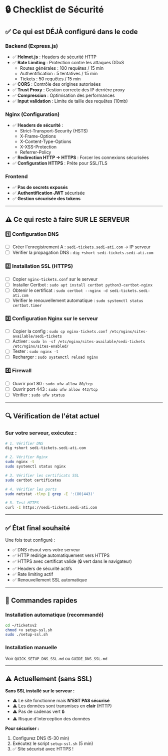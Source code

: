 # 🔒 Checklist de Sécurité

## ✅ Ce qui est DÉJÀ configuré dans le code

### Backend (Express.js)
- ✅ **Helmet.js** : Headers de sécurité HTTP
- ✅ **Rate Limiting** : Protection contre les attaques DDoS
  - Routes générales : 100 requêtes / 15 min
  - Authentification : 5 tentatives / 15 min
  - Tickets : 50 requêtes / 15 min
- ✅ **CORS** : Contrôle des origines autorisées
- ✅ **Trust Proxy** : Gestion correcte des IP derrière proxy
- ✅ **Compression** : Optimisation des performances
- ✅ **Input validation** : Limite de taille des requêtes (10mb)

### Nginx (Configuration)
- ✅ **Headers de sécurité** :
  - Strict-Transport-Security (HSTS)
  - X-Frame-Options
  - X-Content-Type-Options
  - X-XSS-Protection
  - Referrer-Policy
- ✅ **Redirection HTTP → HTTPS** : Forcer les connexions sécurisées
- ✅ **Configuration HTTPS** : Prête pour SSL/TLS

### Frontend
- ✅ **Pas de secrets exposés**
- ✅ **Authentification JWT** sécurisée
- ✅ **Gestion sécurisée des tokens**

---

## ⚠️ Ce qui reste à faire SUR LE SERVEUR

### 1️⃣ Configuration DNS
- [ ] Créer l'enregistrement A : `sedi-tickets.sedi-ati.com` → IP serveur
- [ ] Vérifier la propagation DNS : `dig +short sedi-tickets.sedi-ati.com`

### 2️⃣ Installation SSL (HTTPS)
- [ ] Copier `nginx-tickets.conf` sur le serveur
- [ ] Installer Certbot : `sudo apt install certbot python3-certbot-nginx`
- [ ] Obtenir le certificat : `sudo certbot --nginx -d sedi-tickets.sedi-ati.com`
- [ ] Vérifier le renouvellement automatique : `sudo systemctl status certbot.timer`

### 3️⃣ Configuration Nginx sur le serveur
- [ ] Copier la config : `sudo cp nginx-tickets.conf /etc/nginx/sites-available/sedi-tickets`
- [ ] Activer : `sudo ln -sf /etc/nginx/sites-available/sedi-tickets /etc/nginx/sites-enabled/`
- [ ] Tester : `sudo nginx -t`
- [ ] Recharger : `sudo systemctl reload nginx`

### 4️⃣ Firewall
- [ ] Ouvrir port 80 : `sudo ufw allow 80/tcp`
- [ ] Ouvrir port 443 : `sudo ufw allow 443/tcp`
- [ ] Vérifier : `sudo ufw status`

---

## 🔍 Vérification de l'état actuel

### Sur votre serveur, exécutez :

```bash
# 1. Vérifier DNS
dig +short sedi-tickets.sedi-ati.com

# 2. Vérifier Nginx
sudo nginx -t
sudo systemctl status nginx

# 3. Vérifier les certificats SSL
sudo certbot certificates

# 4. Vérifier les ports
sudo netstat -tlnp | grep -E ':(80|443)'

# 5. Test HTTPS
curl -I https://sedi-tickets.sedi-ati.com
```

---

## ✅ État final souhaité

Une fois tout configuré :
- ✅ DNS résout vers votre serveur
- ✅ HTTP redirige automatiquement vers HTTPS
- ✅ HTTPS avec certificat valide (🔒 vert dans le navigateur)
- ✅ Headers de sécurité actifs
- ✅ Rate limiting actif
- ✅ Renouvellement SSL automatique

---

## 🚀 Commandes rapides

### Installation automatique (recommandé)
```bash
cd ~/ticketsv2
chmod +x setup-ssl.sh
sudo ./setup-ssl.sh
```

### Installation manuelle
Voir `QUICK_SETUP_DNS_SSL.md` ou `GUIDE_DNS_SSL.md`

---

## ⚠️ Actuellement (sans SSL)

**Sans SSL installé sur le serveur :**
- ⚠️ Le site fonctionne mais **N'EST PAS sécurisé**
- ⚠️ Les données sont transmises en **clair** (HTTP)
- ⚠️ Pas de cadenas vert 🔒
- ⚠️ Risque d'interception des données

**Pour sécuriser :**
1. Configurez DNS (5-30 min)
2. Exécutez le script `setup-ssl.sh` (5 min)
3. ✅ Site sécurisé avec HTTPS !

